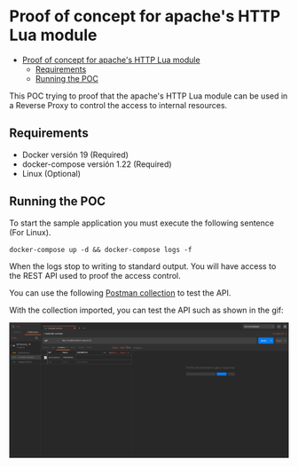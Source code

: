 # Proof of concept for apache's HTTP Lua module

- [Proof of concept for apache's HTTP Lua module](#proof-of-concept-for-apaches-http-lua-module)
  - [Requirements](#requirements)
  - [Running the POC](#running-the-poc)

This POC trying to proof that the apache's HTTP Lua module can be used in a Reverse Proxy to control the access to internal resources. 

## Requirements

- Docker versión 19 (Required)
- docker-compose versión 1.22 (Required)
- Linux (Optional)

## Running the POC

To start the sample application you must execute the following sentence (For Linux).

```shell
docker-compose up -d && docker-compose logs -f
```

When the logs stop to writing to standard output. You will have access to the REST API used to proof the access control.

You can use the following [Postman collection](doc/API_Dummy.postman_collection.json) to test the API.

With the collection imported, you can test the API such as shown in the gif:

![Postam example](doc/postman_example.gif)